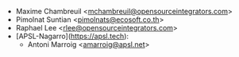 - Maxime Chambreuil \<<mchambreuil@opensourceintegrators.com>\>
- Pimolnat Suntian \<<pimolnats@ecosoft.co.th>\>
- Raphael Lee \<<rlee@opensourceintegrators.com>\>
- \[APSL-Nagarro\](<https://apsl.tech>):
  - Antoni Marroig \<<amarroig@apsl.net>\>
